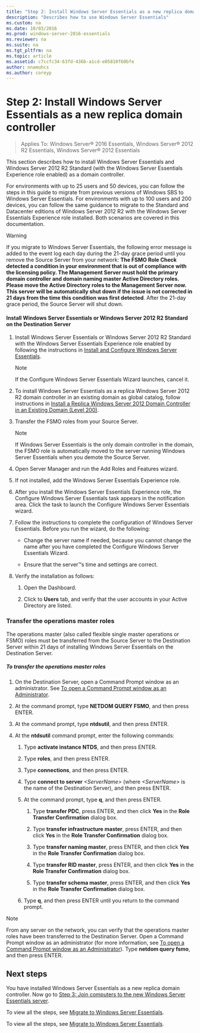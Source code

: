 ```yaml
---
title: "Step 2: Install Windows Server Essentials as a new replica domain controller"
description: "Describes how to use Windows Server Essentials"
ms.custom: na
ms.date: 10/03/2016
ms.prod: windows-server-2016-essentials
ms.reviewer: na
ms.suite: na
ms.tgt_pltfrm: na
ms.topic: article
ms.assetid: c7ccfc34-63fd-436b-a1cd-e05810f60bfe
author: nnamuhcs
ms.author: coreyp
---
```


# Step 2: Install Windows Server Essentials as a new replica domain controller

>Applies To: Windows Server&reg; 2016 Essentials, Windows Server&reg; 2012 R2 Essentials, Windows Server&reg; 2012 Essentials

This section describes how to install  Windows Server Essentials and  Windows Server 2012 R2 Standard (with the Windows Server Essentials Experience role enabled) as a domain controller.  
  
 For environments with up to 25 users and 50 devices, you can follow the steps in this guide to migrate from previous versions of Windows SBS to  Windows Server Essentials. For environments with up to 100 users and 200 devices, you can follow the same guidance to migrate to the Standard and Datacenter editions of  Windows Server 2012 R2 with the  Windows Server Essentials Experience role installed. Both scenarios are covered in this documentation.  
  
> [!WARNING]
>  If you migrate to  Windows Server Essentials, the following error message is added to the event log each day during the 21-day grace period until you remove the Source Server from your network: **The FSMO Role Check detected a condition in your environment that is out of compliance with the licensing policy. The Management Server must hold the primary domain controller and domain naming master Active Directory roles. Please move the Active Directory roles to the Management Server now. This server will be automatically shut down if the issue is not corrected in 21 days from the time this condition was first detected**. After the 21-day grace period, the Source Server will shut down.  
  
#### Install Windows Server Essentials or Windows Server 2012 R2 Standard on the Destination Server  
  
1.  Install  Windows Server Essentials or  Windows Server 2012 R2 Standard with the Windows Server Essentials Experience role enabled by following the instructions in [Install and Configure Windows Server Essentials](../install/Install-and-Configure-Windows-Server-Essentials-or-Windows-Server-Essentials-Experience.md).  
  
    > [!NOTE]
    >  If the Configure Windows Server Essentials Wizard launches, cancel it.  
  
2.  To install Windows Server Essentials as a replica  Windows Server 2012 R2 domain controller in an existing domain as global catalog, follow instructions in [Install a Replica Windows Server 2012 Domain Controller in an Existing Domain (Level 200)](assetId:///58d7ad85-007c-4b72-a07f-b7a13dcc4d07).  
  
3.  Transfer the FSMO roles from your Source Server.  
  
    > [!NOTE]
    >  If  Windows Server Essentials is the only domain controller in the domain, the FSMO role is automatically moved to the server running  Windows Server Essentials when you demote the Source Server.  
  
4.  Open Server Manager and run the Add Roles and Features wizard.  
  
5.  If not installed, add the Windows Server Essentials Experience role.  
  
6.  After you install the Windows Server Essentials Experience role, the Configure Windows Server Essentials task appears in the notification area. Click the task to launch   the Configure Windows Server Essentials wizard.  
  
7.  Follow the instructions to complete the configuration of Windows Server Essentials. Before you run the wizard, do the following:  
  
    -   Change the server name if needed, because you cannot change the name after you have completed the Configure Windows Server Essentials Wizard.  
  
    -   Ensure that the server™s time and settings are correct.  
  
8.  Verify the installation as follows:  
  
    1.  Open the Dashboard.  
  
    2.  Click to **Users** tab, and verify that the user accounts in your Active Directory are listed.  
  
### Transfer the operations master roles  
 The operations master (also called flexible single master operations or FSMO) roles must be transferred from the Source Server to the Destination Server within 21 days of installing  Windows Server Essentials on the Destination Server.  
  
##### To transfer the operations master roles  
  
1.  On the Destination Server, open a Command Prompt window as an administrator. See [To open a Command Prompt window as an Administrator](http://technet.microsoft.com/library/cc947813\(v=WS.10\).aspx).  
  
2.  At the command prompt, type **NETDOM QUERY FSMO**, and then press ENTER.  
  
3.  At the command prompt, type **ntdsutil**, and then press ENTER.  
  
4.  At the **ntdsutil** command prompt, enter the following commands:  
  
    1.  Type **activate instance NTDS**, and then press ENTER.  
  
    2.  Type **roles**, and then press ENTER.  
  
    3.  Type **connections**, and then press ENTER.  
  
    4.  Type **connect to server** *<ServerName\>* (where *<ServerName\>* is the name of the Destination Server), and then press ENTER.  
  
    5.  At the command prompt, type **q**, and then press ENTER.  
  
        1.  Type **transfer PDC**, press ENTER, and then click **Yes** in the **Role Transfer Confirmation** dialog box.  
  
        2.  Type **transfer infrastructure master**, press ENTER, and then click **Yes** in the **Role Transfer Confirmation** dialog box.  
  
        3.  Type **transfer naming master**, press ENTER, and then click **Yes** in the **Role Transfer Confirmation** dialog box.  
  
        4.  Type **transfer RID master**, press ENTER, and then click **Yes** in the **Role Transfer Confirmation** dialog box.  
  
        5.  Type **transfer schema master**, press ENTER, and then click **Yes** in the **Role Transfer Confirmation** dialog box.  
  
    6.  Type **q**, and then press ENTER until you return to the command prompt.  
  
> [!NOTE]
>  From any server on the network, you can verify that the operations master roles have been transferred to the Destination Server. Open a Command Prompt window as an administrator (for more information, see [To open a Command Prompt window as an Administrator](http://technet.microsoft.com/library/cc947813\(v=WS.10\).aspx)). Type **netdom query fsmo**, and then press ENTER.  
  
## Next steps  
 You have installed  Windows Server Essentials as a new replica domain controller. Now go to [Step 3: Join computers to the new Windows Server Essentials server](Step-3--Join-computers-to-the-new-Windows-Server-Essentials-server.md).  
  
 To view all the steps, see [Migrate to Windows Server Essentials](Migrate-from-Previous-Versions-to-Windows-Server-Essentials-or-Windows-Server-Essentials-Experience.md).

 To view all the steps, see [Migrate to Windows Server Essentials](Migrate-from-Previous-Versions-to-Windows-Server-Essentials-or-Windows-Server-Essentials-Experience.md).

